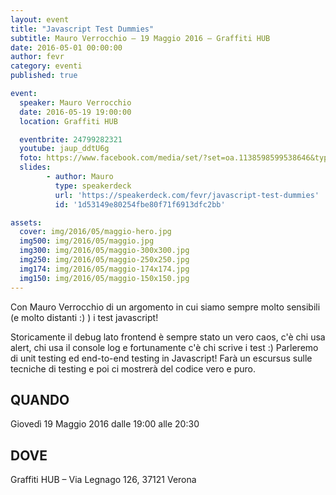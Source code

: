```yaml
---
layout: event
title: "Javascript Test Dummies"
subtitle: Mauro Verrocchio – 19 Maggio 2016 – Graffiti HUB
date: 2016-05-01 00:00:00
author: fevr
category: eventi
published: true

event:
  speaker: Mauro Verrocchio
  date: 2016-05-19 19:00:00
  location: Graffiti HUB

  eventbrite: 24799282321
  youtube: jaup_ddtU6g
  foto: https://www.facebook.com/media/set/?set=oa.1138598599538646&type=3
  slides:
        - author: Mauro
          type: speakerdeck
          url: 'https://speakerdeck.com/fevr/javascript-test-dummies'
          id: '1d53149e80254fbe80f71f6913dfc2bb'

assets:
  cover: img/2016/05/maggio-hero.jpg
  img500: img/2016/05/maggio.jpg
  img300: img/2016/05/maggio-300x300.jpg
  img250: img/2016/05/maggio-250x250.jpg
  img174: img/2016/05/maggio-174x174.jpg
  img150: img/2016/05/maggio-150x150.jpg
---
```




Con Mauro Verrocchio di un argomento in cui siamo sempre molto sensibili (e molto distanti :) ) i test javascript!

Storicamente il debug lato frontend è sempre stato un vero caos, c'è chi usa alert,
chi usa il console log e fortunamente c'è chi scrive i test :)
Parleremo di unit testing ed end-to-end testing in Javascript!
Farà un escursus sulle tecniche di testing e poi ci mostrerà del codice vero e puro.

## QUANDO
Giovedì 19 Maggio 2016 dalle 19:00 alle 20:30

## DOVE
Graffiti HUB – Via Legnago 126, 37121 Verona